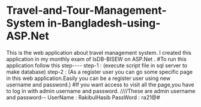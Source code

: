 # Travel-and-Tour-Management-System in-Bangladesh-using-ASP.Net
This is the web application about travel management system. I created this application in my monthly exam  of IsDB-BISEW on ASP.Net .
#To run this application follow this step----
step-1 :
(execute script file in sql server to make database)
step-2 :
(As a register user you can go some specific page in this web application.Easily you can be a register user using new username and password.)
#If you want access to visit all the page,you have to log in with admin username and password.
////These are admin username and password--
          UserName : RakibulHasib
          PassWord : ra21@#
